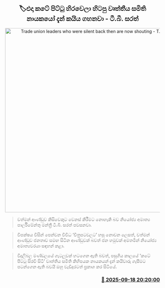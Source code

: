 <p align='center'><b><h2 align='center' title='Trade union leaders who were silent back then are now shouting - T.B. Sarath'>🏷එදා කටේ පිට්ටු හිරවෙලා හිටපු වෘත්තීය සමිති නායකයෝ දැන් කයිය ගහනවා - ටී.බී. සරත්</h2></b></p>
<p align='center'><img src='https://helakuru.sgp1.cdn.digitaloceanspaces.com/esana/images/lib/tb-sarath-2.jpg' width='600' alt='Trade union leaders who were silent back then are now shouting - T.B. Sarath'></p>

> වත්මන් ආණ්ඩුව කිසිවෙකුට වෙනස් කිරීමට නොහැකි බව නියෝජ්‍ය අමාත්‍ය පාර්ලිමේන්තු මන්ත්‍රී ටී.බී. සරත් පවසනවා.

> විපක්ෂය විසින් පෙන්වන විවිධ ‘චිත්‍රපටවලට’ හසු නොවන ලෙසත්, වත්මන් ආණ්ඩුව ජනතාව සමඟ සිටින ආණ්ඩුවක් බවත් ජන හමුවක් අමතමින් නියෝජ්‍ය අමාත්‍යවරයා සඳහන් කළා.

> විදුලිබල මණ්ඩලයේ ගැටලුවක් හටගෙන ඇති බවත්, පසුගිය කාලයේ ‘කටේ පිට්ටු සිරවී සිටි’ වෘත්තීය සමිති කිහිපයක නායකයන් දැන් කයිවාරු ගැසීමට පටන්ගෙන ඇති බවයි ඔහු වැඩිදුරටත් ප්‍රකාශ කර සිටියේ.



<h3 align='right'><a href='https://www.helakuru.lk/esana/p/113762/'>📅 2025-09-18 20:20:00</a></h3>
